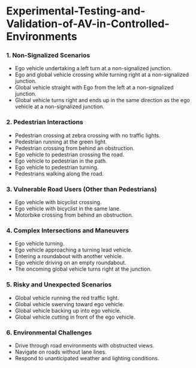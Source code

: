 # Experimental-Testing-and-Validation-of-AV-in-Controlled-Environments

### 1. Non-Signalized Scenarios
- Ego vehicle undertaking a left turn at a non-signalized junction.
- Ego and global vehicle crossing while turning right at a non-signalized junction.
- Global vehicle straight with Ego from the left at a non-signalized junction.
- Global vehicle turns right and ends up in the same direction as the ego vehicle at a non-signalized junction.

### 2. Pedestrian Interactions
- Pedestrian crossing at zebra crossing with no traffic lights.
- Pedestrian running at the green light.
- Pedestrian crossing from behind an obstruction.
- Ego vehicle to pedestrian crossing the road.
- Ego vehicle to pedestrian in the path.
- Ego vehicle to pedestrian turning.
- Pedestrians walking along the road.

### 3. Vulnerable Road Users (Other than Pedestrians)
- Ego vehicle with bicyclist crossing.
- Ego vehicle with bicyclist in the same lane.
- Motorbike crossing from behind an obstruction.

### 4. Complex Intersections and Maneuvers
- Ego vehicle turning.
- Ego vehicle approaching a turning lead vehicle.
- Entering a roundabout with another vehicle.
- Ego vehicle driving on an empty roundabout.
- The oncoming global vehicle turns right at the junction.

### 5. Risky and Unexpected Scenarios
- Global vehicle running the red traffic light.
- Global vehicle swerving toward ego vehicle.
- Global vehicle backing up into ego vehicle.
- Global vehicle cutting in front of the ego vehicle.

### 6. Environmental Challenges
- Drive through road environments with obstructed views.
- Navigate on roads without lane lines.
- Respond to unanticipated weather and lighting conditions.
















